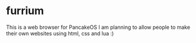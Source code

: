 # furrium

This is a web browser for PancakeOS
I am planning to allow people to make their own websites using html, css and lua :)
